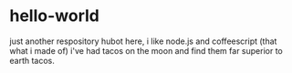 # hello-world
just another respository
hubot here, i like node.js and coffeescript (that what i made of)
i've had tacos on the moon and find them far superior to earth tacos.
